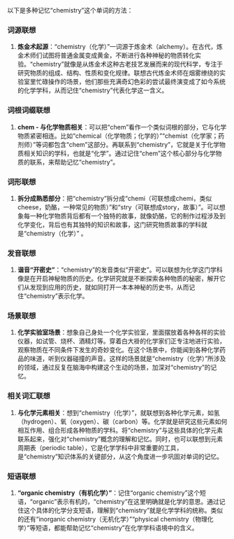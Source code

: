 以下是多种记忆“chemistry”这个单词的方法：

### 词源联想
1. **炼金术起源**：“chemistry（化学）”一词源于炼金术（alchemy）。在古代，炼金术师们试图将普通金属变成黄金，不断进行各种神秘的物质转化实验。“chemistry”就像是从炼金术这种古老技艺发展而来的现代科学，专注于研究物质的组成、结构、性质和变化规律。联想古代炼金术师在烟雾缭绕的实验室里忙碌操作的场景，他们那些充满奇幻色彩的尝试最终演变成了如今系统的化学学科，从而记住“chemistry”代表化学这一含义。

### 词根词缀联想
1. **chem - 与化学物质相关**：可以把“chem”看作一个类似词根的部分，它与化学物质紧密相连。比如“chemical（化学物质；化学的）”“chemist（化学家；药剂师）”等词都包含“chem”这部分。再联系到“chemistry”，它就是关于化学物质相关知识的学科，也就是“化学”。通过记住“chem”这个核心部分与化学物质的联系，来帮助记忆“chemistry”。

### 词形联想
1. **拆分成熟悉部分**：把“chemistry”拆分成“chemi（可联想成chemi，类似cheese，奶酪，一种常见的物质）”和“stry（可联想成story，故事）”。可以想象每一种化学物质背后都有一个独特的故事，就像奶酪，它的制作过程涉及到化学变化，背后也有其独特的知识和故事，这门研究物质故事的学科就是“chemistry（化学）” 。

### 发音联想
1. **谐音“开密史”**：“chemistry”的发音类似“开密史”。可以联想为化学这门学科像是在开启神秘物质的历史。化学研究就是不断探索各种物质的秘密，解开它们从发现到应用的历史，就如同打开一本本神秘的历史书，从而记住“chemistry”表示化学。

### 场景联想
1. **化学实验室场景**：想象自己身处一个化学实验室，里面摆放着各种各样的实验仪器，如试管、烧杯、酒精灯等。穿着白大褂的化学家们正专注地进行实验，观察物质在不同条件下发生的奇妙变化。在这个场景中，你能闻到各种化学药品的味道，听到仪器碰撞的声音。这样的场景就是“chemistry（化学）”所涉及的领域，通过反复在脑海中构建这个生动的场景，加深对“chemistry”的记忆。

### 相关词汇联想
1. **与化学元素相关**：想到“chemistry（化学）”，就联想到各种化学元素，如氢（hydrogen）、氧（oxygen）、碳（carbon）等。化学就是研究这些元素如何相互作用、组合形成各种物质的学科。将“chemistry”与这些具体的化学元素联系起来，强化对“chemistry”概念的理解和记忆。同时，也可以联想到元素周期表（periodic table），它是化学学科中非常重要的工具，是“chemistry”知识体系的关键部分，从这个角度进一步巩固对单词的记忆。

### 短语联想
1. **“organic chemistry（有机化学）”**：记住“organic chemistry”这个短语，“organic”表示有机的，“chemistry”在这里明确就是化学的意思。通过记住这个具体的化学分支短语，理解到“chemistry”就是化学学科的统称。类似的还有“inorganic chemistry（无机化学）”“physical chemistry（物理化学）”等短语，都能帮助记忆“chemistry”在化学学科语境中的含义。 